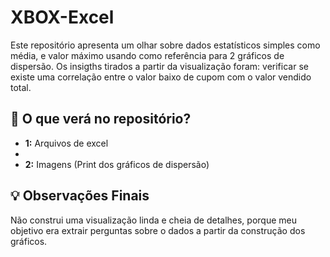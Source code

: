 # XBOX-Excel

Este repositório apresenta um olhar sobre dados estatísticos simples como média, e valor máximo usando como referência para 2 gráficos de dispersão. Os insigths tirados a partir da visualização foram: verificar se existe uma correlação entre o valor baixo de cupom com o valor vendido total.



## 🧩 O que verá no repositório?


- **1:** Arquivos de excel 
- 
- **2:** Imagens (Print dos gráficos de dispersão)



## 💡 Observações Finais

Não construi uma visualização linda e cheia de detalhes, porque meu objetivo era extrair perguntas sobre o dados a partir da construção dos gráficos.

